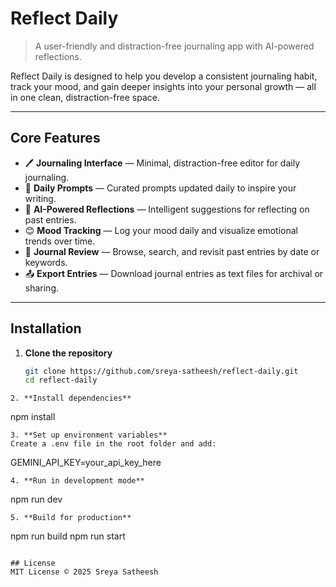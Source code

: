 # Reflect Daily  
> A user-friendly and distraction-free journaling app with AI-powered reflections.

Reflect Daily is designed to help you develop a consistent journaling habit, track your mood, and gain deeper insights into your personal growth — all in one clean, distraction-free space.

---

## Core Features

- 🖊 **Journaling Interface** — Minimal, distraction-free editor for daily journaling.
- 📅 **Daily Prompts** — Curated prompts updated daily to inspire your writing.
- 🤖 **AI-Powered Reflections** — Intelligent suggestions for reflecting on past entries.
- 😊 **Mood Tracking** — Log your mood daily and visualize emotional trends over time.
- 📂 **Journal Review** — Browse, search, and revisit past entries by date or keywords.
- 📤 **Export Entries** — Download journal entries as text files for archival or sharing.

---

## Installation

1. **Clone the repository**
   ```bash
   git clone https://github.com/sreya-satheesh/reflect-daily.git
   cd reflect-daily
  ```
2. **Install dependencies**
```
npm install
```
3. **Set up environment variables**
Create a .env file in the root folder and add:
```
GEMINI_API_KEY=your_api_key_here
```
4. **Run in development mode**
```
npm run dev
```
5. **Build for production**
```
npm run build
npm run start
```

## License
MIT License © 2025 Sreya Satheesh

